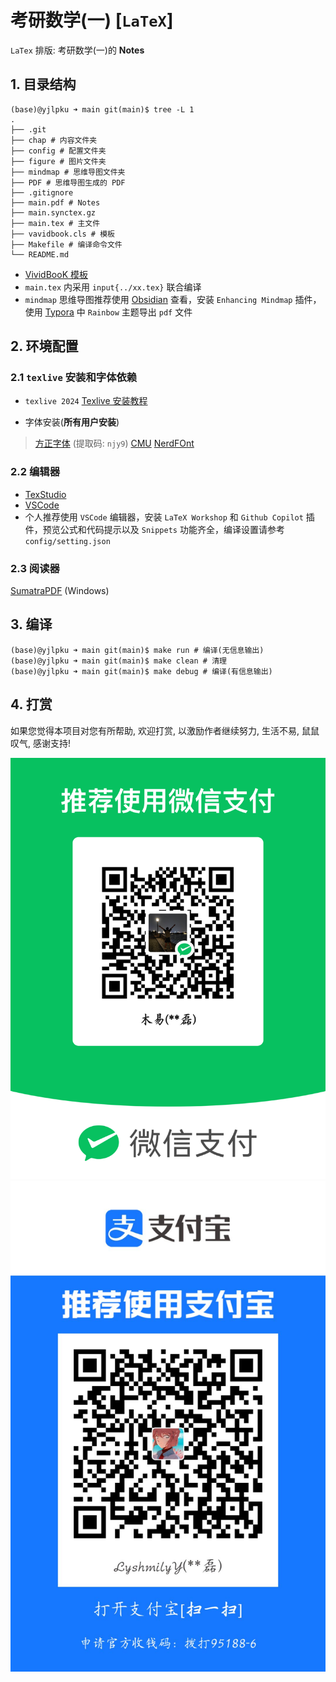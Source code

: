 # 考研数学(一) [`LaTeX`]

`LaTex` 排版: 考研数学(一)的 **Notes**


## 1. 目录结构

``` shell
(base)@yjlpku ➜ main git(main)$ tree -L 1
.
├── .git
├── chap # 内容文件夹
├── config # 配置文件夹
├── figure # 图片文件夹
├── mindmap # 思维导图文件夹
├── PDF # 思维导图生成的 PDF
├── .gitignore
├── main.pdf # Notes
├── main.synctex.gz
├── main.tex # 主文件
├── vavidbook.cls # 模板
├── Makefile # 编译命令文件
└── README.md
```

- [VividBooK 模板](https://www.latexstudio.net/index/details/index/mid/3485.html)
- `main.tex` 内采用 `input{../xx.tex}` 联合编译
- `mindmap` 思维导图推荐使用 [Obsidian](https://obsidian.md/) 查看，安装 `Enhancing Mindmap` 插件，使用 [Typora](https://typoraio.cn/) 中 `Rainbow` 主题导出 `pdf` 文件

## 2. 环境配置

### 2.1 `texlive` 安装和字体依赖
- `texlive 2024` [Texlive 安装教程](https://tug.ctan.org/info/install-latex-guide-zh-cn/install-latex-guide-zh-cn.pdf)

- 字体安装(**所有用户安装**) 
> [方正字体](https://pan.baidu.com/share/init?surl=BgbQM7LoinY7m8yeP25Y7Q) (提取码: `njy9`)
> [CMU](https://fontmeme.com/fonts/cmu-typewriter-font/)
> [NerdFOnt](https://www.nerdfonts.com/font-downloads)

### 2.2 编辑器

- [TexStudio](https://texstudio.sourceforge.net)
- [VSCode](https://code.visualstudio.com)
- 个人推荐使用 `VSCode` 编辑器，安装 `LaTeX Workshop` 和 `Github Copilot` 插件，预览公式和代码提示以及 `Snippets` 功能齐全，编译设置请参考 `config/setting.json`

### 2.3 阅读器

[SumatraPDF](https://www.sumatrapdfreader.org/download-free-pdf-viewer.html) (Windows)

## 3. 编译

``` shell
(base)@yjlpku ➜ main git(main)$ make run # 编译(无信息输出)
(base)@yjlpku ➜ main git(main)$ make clean # 清理
(base)@yjlpku ➜ main git(main)$ make debug # 编译(有信息输出)

```

## 4. 打赏
如果您觉得本项目对您有所帮助, 欢迎打赏, 以激励作者继续努力, 生活不易, 鼠鼠叹气, 感谢支持!

![400](figure/微信.png) ![350](figure/支付宝.jpg)
